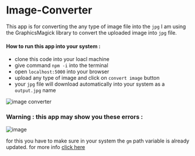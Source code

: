 # Image-Converter
This app is for converting the any type of image file into the `jpg` 
I am using the GraphicsMagick library to convert the uploaded image into `jpg` file. 
#### How to run this app into your system :
- clone this code into your loacl machine
- give command `npm -i` into the terminal
- open `localhost:5000` into your browser
- upload any type of image and click on `convert image` button
- your `jpg` file will download automatically into your system as a `output.jpg` name

![image converter ](https://user-images.githubusercontent.com/59440628/226836753-34a8d9c5-0886-4fa1-9973-2feef80f5c99.gif)


### Warning : this app may show you these errors :

![image](https://user-images.githubusercontent.com/59440628/226833573-f18d7256-78fb-476b-8cf5-3b6f0a116383.png)

for this you have to make sure in your system the `gm` path variable is already updated. for more info [click here](https://stackoverflow.com/questions/75808466/enoent-no-such-file-or-directory-stat?noredirect=1#comment133724647_75808466)
